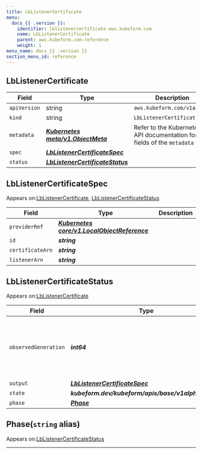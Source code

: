 ```yaml
---
title: LbListenerCertificate
menu:
  docs_{{ .version }}:
    identifier: lblistenercertificate-aws.kubeform.com
    name: LbListenerCertificate
    parent: aws.kubeform.com-reference
    weight: 1
menu_name: docs_{{ .version }}
section_menu_id: reference
---
```


## LbListenerCertificate
| Field | Type | Description |
| ------ | ----- | ----------- |
| `apiVersion` | string | `aws.kubeform.com/v1alpha1` |
|    `kind` | string | `LbListenerCertificate` |
| `metadata` | ***[Kubernetes meta/v1.ObjectMeta](https://v1-18.docs.kubernetes.io/docs/reference/generated/kubernetes-api/v1.18/#objectmeta-v1-meta)***|Refer to the Kubernetes API documentation for the fields of the `metadata` field.|
| `spec` | ***[LbListenerCertificateSpec](#lblistenercertificatespec)***||
| `status` | ***[LbListenerCertificateStatus](#lblistenercertificatestatus)***||
## LbListenerCertificateSpec

Appears on:[LbListenerCertificate](#lblistenercertificate), [LbListenerCertificateStatus](#lblistenercertificatestatus)

| Field | Type | Description |
| ------ | ----- | ----------- |
| `providerRef` | ***[Kubernetes core/v1.LocalObjectReference](https://v1-18.docs.kubernetes.io/docs/reference/generated/kubernetes-api/v1.18/#localobjectreference-v1-core)***||
| `id` | ***string***||
| `certificateArn` | ***string***||
| `listenerArn` | ***string***||
## LbListenerCertificateStatus

Appears on:[LbListenerCertificate](#lblistenercertificate)

| Field | Type | Description |
| ------ | ----- | ----------- |
| `observedGeneration` | ***int64***| ***(Optional)*** Resource generation, which is updated on mutation by the API Server.|
| `output` | ***[LbListenerCertificateSpec](#lblistenercertificatespec)***| ***(Optional)*** |
| `state` | ***kubeform.dev/kubeform/apis/base/v1alpha1.State***| ***(Optional)*** |
| `phase` | ***[Phase](#phase)***| ***(Optional)*** |
## Phase(`string` alias)

Appears on:[LbListenerCertificateStatus](#lblistenercertificatestatus)

---
